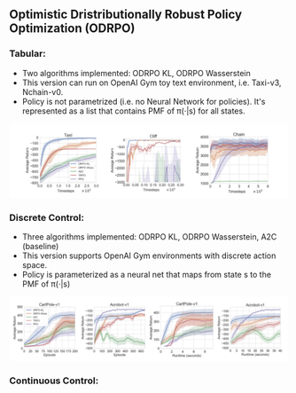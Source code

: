 ## Optimistic Dristributionally Robust Policy Optimization (ODRPO)

### Tabular: 
* Two algorithms implemented: ODRPO KL, ODRPO Wasserstein
* This version can run on OpenAI Gym toy text environment, i.e. Taxi-v3, Nchain-v0.
* Policy is not parametrized (i.e. no Neural Network for policies). It's represented as a list that contains PMF of π(·|s) for all states. 

![Performance Graph 1](tabular.png?raw=true)

### Discrete Control: 
* Three algorithms implemented: ODRPO KL, ODRPO Wasserstein, A2C (baseline)
* This version supports OpenAI Gym environments with discrete action space. 
* Policy is parameterized as a neural net that maps from state s to the PMF of π(·|s) 

![Performance Graph 2](discrete.png?raw=true)

### Continuous Control: 
